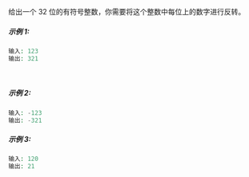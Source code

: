 给出一个 32 位的有符号整数，你需要将这个整数中每位上的数字进行反转。

##### 示例 1:

```php
输入: 123
输出: 321
```
 
##### 示例 2:

```php
输入: -123
输出: -321
```

##### 示例 3:

```php
输入: 120
输出: 21
```